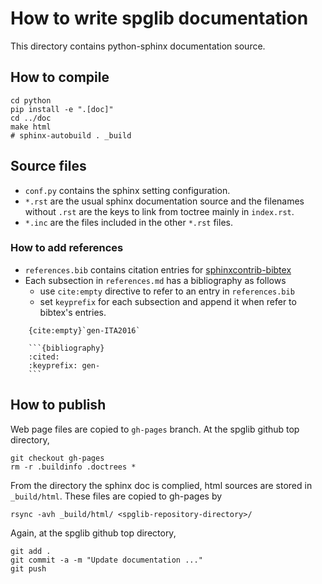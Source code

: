 # How to write spglib documentation

This directory contains python-sphinx documentation source.

## How to compile

```shell
cd python
pip install -e ".[doc]"
cd ../doc
make html
# sphinx-autobuild . _build
```

## Source files

- `conf.py` contains the sphinx setting configuration.
- `*.rst` are the usual sphinx documentation source and the filenames without `.rst` are the keys to link from toctree mainly in `index.rst`.
- `*.inc` are the files included in the other `*.rst` files.

### How to add references
- `references.bib` contains citation entries for [sphinxcontrib-bibtex](https://sphinxcontrib-bibtex.readthedocs.io/en/latest/index.html)
- Each subsection in `references.md` has a bibliography as follows
  - use `cite:empty` directive to refer to an entry in `references.bib`
  - set `keyprefix` for each subsection and append it when refer to bibtex's entries.

```
    {cite:empty}`gen-ITA2016`

    ```{bibliography}
    :cited:
    :keyprefix: gen-
    ```
```


## How to publish

Web page files are copied to `gh-pages` branch. At the spglib github top directory,
```
git checkout gh-pages
rm -r .buildinfo .doctrees *
```

From the directory the sphinx doc is complied, html sources are stored
in `_build/html`. These files are copied to gh-pages by
```
rsync -avh _build/html/ <spglib-repository-directory>/
```

Again, at the spglib github top directory,
```
git add .
git commit -a -m "Update documentation ..."
git push
```
